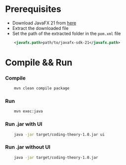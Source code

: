 # Prerequisites
- Download JavaFX 21 from [here](https://gluonhq.com/products/javafx/)
- Extract the downloaded file
- Set the path of the extracted folder in the `pom.xml` file
```xml
    <javafx.path>path/to/javafx-sdk-21</javafx.path>
```

# Compile && Run
### Compile
```bash
    mvn clean compile package
```
### Run
```bash
    mvn exec:java
```

### Run .jar with UI
```bash
    java -jar target/coding-theory-1.0.jar ui
```

### Run .jar without UI

```bash
    java -jar target/coding-theory-1.0.jar   
```
